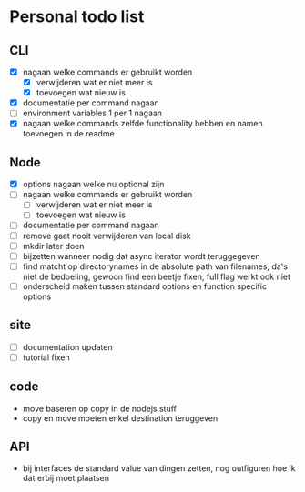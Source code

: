 # Personal todo list
## CLI
- [x] nagaan welke commands er gebruikt worden
  - [x] verwijderen wat er niet meer is
  - [x] toevoegen wat nieuw is
- [x] documentatie per command nagaan
- [ ] environment variables 1 per 1 nagaan
- [x] nagaan welke commands zelfde functionality hebben en namen toevoegen in de readme
## Node
- [x] options nagaan welke nu optional zijn
- [ ] nagaan welke commands er gebruikt worden
    - [ ] verwijderen wat er niet meer is
    - [ ] toevoegen wat nieuw is
- [ ] documentatie per command nagaan
- [ ] remove gaat nooit verwijderen van local disk
- [ ] mkdir later doen
- [ ] bijzetten wanneer nodig dat async iterator wordt teruggegeven
- [ ] find matcht op directorynames in de absolute path van filenames, da's niet de bedoeling, gewoon find een beetje fixen, full flag werkt ook niet
- [ ] onderscheid maken tussen standard options en function specific options
## site
- [ ] documentation updaten
- [ ] tutorial fixen
## code
- move baseren op copy in de nodejs stuff
- copy en move moeten enkel destination teruggeven
## API
- bij interfaces de standard value van dingen zetten, nog outfiguren hoe ik dat erbij moet plaatsen